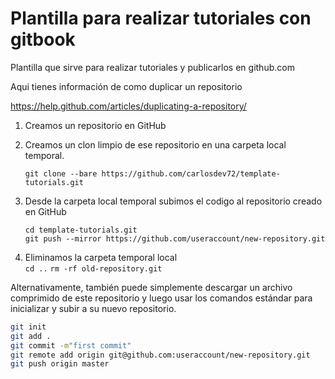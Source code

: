 # Plantilla para realizar tutoriales con gitbook
Plantilla que sirve para realizar tutoriales y publicarlos en github.com

Aqui tienes información de como duplicar un repositorio  

https://help.github.com/articles/duplicating-a-repository/

1. Creamos un repositorio en GitHub  


2. Creamos un clon limpio de ese repositorio en una carpeta local temporal.
  
    `git clone --bare https://github.com/carlosdev72/template-tutorials.git`

3. Desde la carpeta local temporal subimos el codigo al repositorio creado en GitHub  

    `cd template-tutorials.git`  
    `git push --mirror https://github.com/useraccount/new-repository.git`  

4. Eliminamos la carpeta temporal local  
`cd ..`
`rm -rf old-repository.git`

Alternativamente, también puede simplemente descargar un archivo comprimido de este repositorio y luego usar los 
comandos estándar para inicializar y subir a su nuevo repositorio.  

```bash
git init
git add .
git commit -m"first commit"
git remote add origin git@github.com:useraccount/new-repository.git  
git push origin master
```



